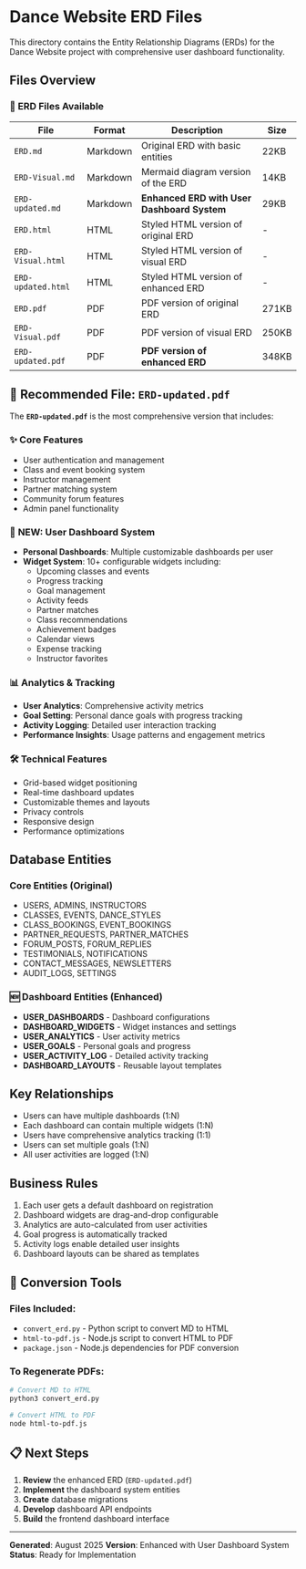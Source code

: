 # Dance Website ERD Files

This directory contains the Entity Relationship Diagrams (ERDs) for the Dance Website project with comprehensive user dashboard functionality.

## Files Overview

### 📄 ERD Files Available

| File | Format | Description | Size |
|------|--------|-------------|------|
| `ERD.md` | Markdown | Original ERD with basic entities | 22KB |
| `ERD-Visual.md` | Markdown | Mermaid diagram version of the ERD | 14KB |
| `ERD-updated.md` | Markdown | **Enhanced ERD with User Dashboard System** | 29KB |
| `ERD.html` | HTML | Styled HTML version of original ERD | - |
| `ERD-Visual.html` | HTML | Styled HTML version of visual ERD | - |
| `ERD-updated.html` | HTML | Styled HTML version of enhanced ERD | - |
| `ERD.pdf` | PDF | PDF version of original ERD | 271KB |
| `ERD-Visual.pdf` | PDF | PDF version of visual ERD | 250KB |
| `ERD-updated.pdf` | PDF | **PDF version of enhanced ERD** | 348KB |

## 🎯 Recommended File: `ERD-updated.pdf`

The **`ERD-updated.pdf`** is the most comprehensive version that includes:

### ✨ Core Features
- User authentication and management
- Class and event booking system
- Instructor management
- Partner matching system
- Community forum features
- Admin panel functionality

### 🚀 **NEW: User Dashboard System**
- **Personal Dashboards**: Multiple customizable dashboards per user
- **Widget System**: 10+ configurable widgets including:
  - Upcoming classes and events
  - Progress tracking
  - Goal management
  - Activity feeds
  - Partner matches
  - Class recommendations
  - Achievement badges
  - Calendar views
  - Expense tracking
  - Instructor favorites

### 📊 Analytics & Tracking
- **User Analytics**: Comprehensive activity metrics
- **Goal Setting**: Personal dance goals with progress tracking
- **Activity Logging**: Detailed user interaction tracking
- **Performance Insights**: Usage patterns and engagement metrics

### 🛠 Technical Features
- Grid-based widget positioning
- Real-time dashboard updates
- Customizable themes and layouts
- Privacy controls
- Responsive design
- Performance optimizations

## Database Entities

### Core Entities (Original)
- USERS, ADMINS, INSTRUCTORS
- CLASSES, EVENTS, DANCE_STYLES
- CLASS_BOOKINGS, EVENT_BOOKINGS
- PARTNER_REQUESTS, PARTNER_MATCHES
- FORUM_POSTS, FORUM_REPLIES
- TESTIMONIALS, NOTIFICATIONS
- CONTACT_MESSAGES, NEWSLETTERS
- AUDIT_LOGS, SETTINGS

### 🆕 Dashboard Entities (Enhanced)
- **USER_DASHBOARDS** - Dashboard configurations
- **DASHBOARD_WIDGETS** - Widget instances and settings
- **USER_ANALYTICS** - User activity metrics
- **USER_GOALS** - Personal goals and progress
- **USER_ACTIVITY_LOG** - Detailed activity tracking
- **DASHBOARD_LAYOUTS** - Reusable layout templates

## Key Relationships

- Users can have multiple dashboards (1:N)
- Each dashboard can contain multiple widgets (1:N)
- Users have comprehensive analytics tracking (1:1)
- Users can set multiple goals (1:N)
- All user activities are logged (1:N)

## Business Rules

1. Each user gets a default dashboard on registration
2. Dashboard widgets are drag-and-drop configurable
3. Analytics are auto-calculated from user activities
4. Goal progress is automatically tracked
5. Activity logs enable detailed user insights
6. Dashboard layouts can be shared as templates

## 🔧 Conversion Tools

### Files Included:
- `convert_erd.py` - Python script to convert MD to HTML
- `html-to-pdf.js` - Node.js script to convert HTML to PDF
- `package.json` - Node.js dependencies for PDF conversion

### To Regenerate PDFs:
```bash
# Convert MD to HTML
python3 convert_erd.py

# Convert HTML to PDF
node html-to-pdf.js
```

## 📋 Next Steps

1. **Review** the enhanced ERD (`ERD-updated.pdf`)
2. **Implement** the dashboard system entities
3. **Create** database migrations
4. **Develop** dashboard API endpoints
5. **Build** the frontend dashboard interface

---

**Generated**: August 2025
**Version**: Enhanced with User Dashboard System
**Status**: Ready for Implementation
